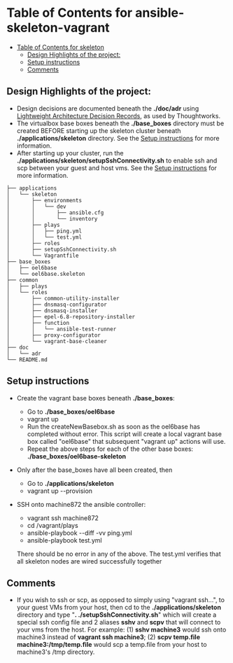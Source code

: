 Table of Contents for ansible-skeleton-vagrant
=================

   * [Table of Contents for skeleton](#table-of-contents-for-skeleton-skeleton)
      * [Design Highlights of the project:](#design-highlights-of-the-project)
      * [Setup instructions](#setup-instructions)
      * [Comments](#comments)


## Design Highlights of the project:
* Design decisions are documented beneath the **./doc/adr** using [Lightweight Architecture Decision Records](https://www.thoughtworks.com/radar/techniques/lightweight-architecture-decision-records), as used by Thoughtworks.
* The virtualbox base boxes beneath the **./base\_boxes** directory must be created BEFORE starting up the skeleton cluster beneath **./applications/skeleton** directory.  See the [Setup instructions](#setup-instructions) for more information. 
* After starting up your cluster, run the **./applications/skeleton/setupSshConnectivity.sh** to enable ssh and scp between your guest and host vms.   See the [Setup instructions](#setup-instructions) for more information. 

```
├── applications
│   └── skeleton
│       ├── environments
│       │   └── dev
│       │       ├── ansible.cfg
│       │       └── inventory
│       ├── plays
│       │   ├── ping.yml
│       │   └── test.yml
│       ├── roles
│       ├── setupSshConnectivity.sh
│       └── Vagrantfile
├── base_boxes
│   ├── oel6base
│   └── oel6base.skeleton
├── common
│   ├── plays
│   └── roles
│       ├── common-utility-installer
│       ├── dnsmasq-configurator
│       ├── dnsmasq-installer
│       ├── epel-6.8-repository-installer
│       ├── function
│       │   └── ansible-test-runner
│       ├── proxy-configurator
│       └── vagrant-base-cleaner
├── doc
│   └── adr
└── README.md
```

## Setup instructions
* Create the vagrant base boxes beneath **./base\_boxes**:
    * Go to **./base\_boxes/oel6base**
    * vagrant up
    * Run the createNewBasebox.sh as soon as the oel6base has completed without error.  This script will create a local vagrant base box called "oel6base" that subsequent "vagrant up" actions will use.  
    * Repeat the above steps for each of the other base boxes:  **./base\_boxes/oel6base-skeleton**

* Only after the base_boxes have all been created, then 
    * Go to **./applications/skeleton**
    * vagrant up --provision

* SSH onto machine872 the ansible controller:
    * vagrant ssh machine872
    * cd /vagrant/plays
    * ansible-playbook --diff -vv ping.yml
    * ansible-playbook test.yml

    There should be no error in any of the above.  The test.yml verifies that all skeleton nodes are wired successfully together

## Comments
* If you wish to ssh or scp, as opposed to simply using "vagrant ssh...", to your guest VMs from your host, then cd to the **./applications/skeleton** directory and type "**. ./setupSshConnectivity.sh**" which will create a special ssh config file and 2 aliases **sshv** and **scpv** that will connect to your vms from the host.  For example:  (1) **sshv machine3** would ssh onto machine3 instead of **vagrant ssh machine3**; (2) **scpv temp.file machine3:/tmp/temp.file** would scp a temp.file from your host to machine3's /tmp directory.
